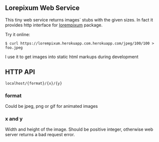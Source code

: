 ## Lorepixum Web Service

This tiny web service returns images` stubs with the given sizes. In fact it provides http interface for [lorempixum](https://github.com/vitkarpov/lorempixum) package.

Try it online:

```
$ curl https://lorempixum.herokuapp.com.herokuapp.com/jpeg/100/100 > foo.jpeg
```

I use it to get images into static html markups during development

## HTTP API

```
localhost/{format}/{x}/{y}
```

### format

Could be jpeg, png or gif for animated images

### x and y

Width and height of the image. Should be positive integer, otherwise web server returns a bad request error.
